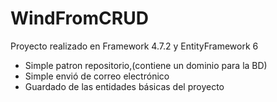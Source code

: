 # WindFromCRUD
Proyecto realizado en Framework 4.7.2 y EntityFramework 6
* Simple patron repositorio,(contiene un dominio para la BD)
* Simple envió de correo electrónico
* Guardado de las entidades básicas del proyecto
